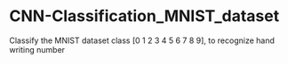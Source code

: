 # CNN-Classification_MNIST_dataset
Classify the MNIST dataset class [0 1 2 3 4 5 6 7 8 9], to recognize hand writing number
